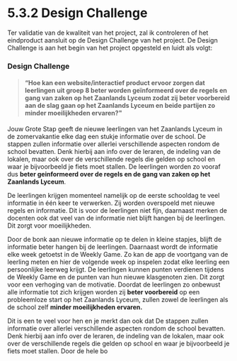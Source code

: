# 5.3.2 Design Challenge

Ter validatie van de kwaliteit van het project, zal ik controleren of het eindproduct aansluit op de Design Challenge van het project. De Design Challenge is aan het begin van het project opgesteld en luidt als volgt:

### Design Challenge

> #### “Hoe kan een website/interactief product ervoor zorgen dat leerlingen uit groep 8 beter worden geïnformeerd over de regels en gang van zaken op het Zaanlands Lyceum zodat zij beter voorbereid aan de slag gaan op het Zaanlands Lyceum en beide partijen zo minder moeilijkheden ervaren?"

Jouw Grote Stap geeft de nieuwe leerlingen van het Zaanlands Lyceum in de zomervakantie elke dag een stukje informatie over de school. De stappen zullen informatie over allerlei verschillende aspecten  rondom de school bevatten. Denk hierbij aan info over de leraren, de indeling van de lokalen, maar ook over de verschillende regels die gelden op school en waar je bijvoorbeeld je fiets moet stallen. De leerlingen worden zo vooraf dus **beter geinformeerd over de regels en de gang van zaken op het Zaanlands Lyceum**. 

De leerlingen krijgen momenteel namelijk op de eerste schooldag te veel informatie in één keer te verwerken. Zij worden overspoeld met nieuwe regels en informatie. Dit is voor de leerlingen niet fijn, daarnaast merken de docenten ook dat veel van de informatie niet blijft hangen bij de leerlingen. Dit zorgt voor moeilijkheden. 

Door de bonk aan nieuwe informatie op te delen in kleine stapjes, blijft de informatie beter hangen bij de leerlingen. Daarnaast wordt de informatie elke week getoetst in de Weekly Game. Zo kan de app de voortgang van de leerling meten en hier de volgende week op inspelen zodat elke leerling een persoonlijke leerweg krijgt. De leerlingen kunnen punten verdienen tijdens de Weekly Game en de punten van hun nieuwe klasgenoten zien. Dit zorgt voor een verhoging van de motivatie. Doordat de leerlingen zo onbewust alle informatie tot zich krijgen worden zij **beter voorbereid** op een probleemloze start op het Zaanlands Lyceum, zullen zowel de leerlingen als de school zelf **minder moeilijkheden ervaren.** 







Dit is een te veel voor hen en je merkt dan ook dat De stappen zullen informatie over allerlei verschillende aspecten  rondom de school bevatten. Denk hierbij aan info over de leraren, de indeling van de lokalen, maar ook over de verschillende regels die gelden op school en waar je bijvoorbeeld je fiets moet stallen. Door de hele bo 

